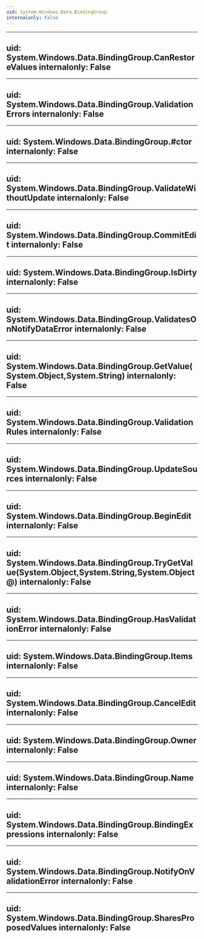 ```yaml
---
uid: System.Windows.Data.BindingGroup
internalonly: False
---
```


---
uid: System.Windows.Data.BindingGroup.CanRestoreValues
internalonly: False
---

---
uid: System.Windows.Data.BindingGroup.ValidationErrors
internalonly: False
---

---
uid: System.Windows.Data.BindingGroup.#ctor
internalonly: False
---

---
uid: System.Windows.Data.BindingGroup.ValidateWithoutUpdate
internalonly: False
---

---
uid: System.Windows.Data.BindingGroup.CommitEdit
internalonly: False
---

---
uid: System.Windows.Data.BindingGroup.IsDirty
internalonly: False
---

---
uid: System.Windows.Data.BindingGroup.ValidatesOnNotifyDataError
internalonly: False
---

---
uid: System.Windows.Data.BindingGroup.GetValue(System.Object,System.String)
internalonly: False
---

---
uid: System.Windows.Data.BindingGroup.ValidationRules
internalonly: False
---

---
uid: System.Windows.Data.BindingGroup.UpdateSources
internalonly: False
---

---
uid: System.Windows.Data.BindingGroup.BeginEdit
internalonly: False
---

---
uid: System.Windows.Data.BindingGroup.TryGetValue(System.Object,System.String,System.Object@)
internalonly: False
---

---
uid: System.Windows.Data.BindingGroup.HasValidationError
internalonly: False
---

---
uid: System.Windows.Data.BindingGroup.Items
internalonly: False
---

---
uid: System.Windows.Data.BindingGroup.CancelEdit
internalonly: False
---

---
uid: System.Windows.Data.BindingGroup.Owner
internalonly: False
---

---
uid: System.Windows.Data.BindingGroup.Name
internalonly: False
---

---
uid: System.Windows.Data.BindingGroup.BindingExpressions
internalonly: False
---

---
uid: System.Windows.Data.BindingGroup.NotifyOnValidationError
internalonly: False
---

---
uid: System.Windows.Data.BindingGroup.SharesProposedValues
internalonly: False
---
